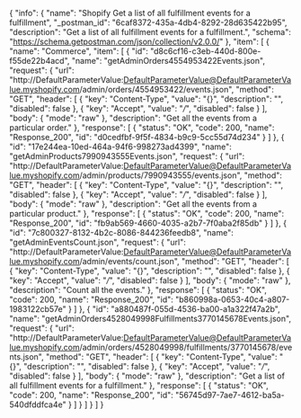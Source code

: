 {
  "info": {
    "name": "Shopify Get a list of all fulfillment events for a fulfillment",
    "_postman_id": "6caf8372-435a-4db4-8292-28d635422b95",
    "description": "Get a list of all fulfillment events for a fulfillment.",
    "schema": "https://schema.getpostman.com/json/collection/v2.0.0/"
  },
  "item": [
    {
      "name": "Commerce",
      "item": [
        {
          "id": "d8c6cf16-c3eb-440d-800e-f55de22b4acd",
          "name": "getAdminOrders4554953422Events.json",
          "request": {
            "url": "http://DefaultParameterValue:DefaultParameterValue@DefaultParameterValue.myshopify.com/admin/orders/4554953422/events.json",
            "method": "GET",
            "header": [
              {
                "key": "Content-Type",
                "value": "{}",
                "description": "",
                "disabled": false
              },
              {
                "key": "Accept",
                "value": "*/*",
                "disabled": false
              }
            ],
            "body": {
              "mode": "raw"
            },
            "description": "Get all the events from a particular order."
          },
          "response": [
            {
              "status": "OK",
              "code": 200,
              "name": "Response_200",
              "id": "d0cedfbf-9f5f-4834-b9c9-5cc55d74d234"
            }
          ]
        },
        {
          "id": "17e244ea-10ed-464a-94f6-998273ad4399",
          "name": "getAdminProducts7990943555Events.json",
          "request": {
            "url": "http://DefaultParameterValue:DefaultParameterValue@DefaultParameterValue.myshopify.com/admin/products/7990943555/events.json",
            "method": "GET",
            "header": [
              {
                "key": "Content-Type",
                "value": "{}",
                "description": "",
                "disabled": false
              },
              {
                "key": "Accept",
                "value": "*/*",
                "disabled": false
              }
            ],
            "body": {
              "mode": "raw"
            },
            "description": "Get all the events from a particular product."
          },
          "response": [
            {
              "status": "OK",
              "code": 200,
              "name": "Response_200",
              "id": "fb9ab569-4660-4035-a2b7-7f0aba2f85db"
            }
          ]
        },
        {
          "id": "7c800327-8132-4b2c-8086-844236feedb8",
          "name": "getAdminEventsCount.json",
          "request": {
            "url": "http://DefaultParameterValue:DefaultParameterValue@DefaultParameterValue.myshopify.com/admin/events/count.json",
            "method": "GET",
            "header": [
              {
                "key": "Content-Type",
                "value": "{}",
                "description": "",
                "disabled": false
              },
              {
                "key": "Accept",
                "value": "*/*",
                "disabled": false
              }
            ],
            "body": {
              "mode": "raw"
            },
            "description": "Count all the events."
          },
          "response": [
            {
              "status": "OK",
              "code": 200,
              "name": "Response_200",
              "id": "b860998a-0653-40c4-a807-1983122cb57e"
            }
          ]
        },
        {
          "id": "a880487f-055d-4536-ba00-a1a322f47a2b",
          "name": "getAdminOrders4528049998Fulfillments3770145678Events.json",
          "request": {
            "url": "http://DefaultParameterValue:DefaultParameterValue@DefaultParameterValue.myshopify.com/admin/orders/4528049998/fulfillments/3770145678/events.json",
            "method": "GET",
            "header": [
              {
                "key": "Content-Type",
                "value": "{}",
                "description": "",
                "disabled": false
              },
              {
                "key": "Accept",
                "value": "*/*",
                "disabled": false
              }
            ],
            "body": {
              "mode": "raw"
            },
            "description": "Get a list of all fulfillment events for a fulfillment."
          },
          "response": [
            {
              "status": "OK",
              "code": 200,
              "name": "Response_200",
              "id": "56745d97-7ae7-4612-ba5a-540dfddfca4e"
            }
          ]
        }
      ]
    }
  ]
}
